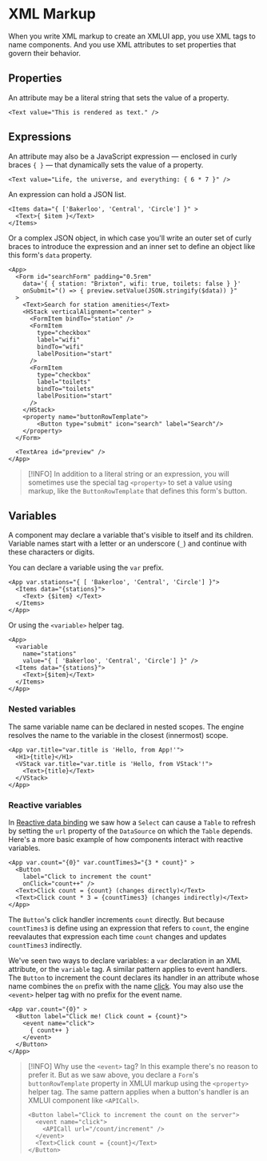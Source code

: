# XML Markup

When you write XML markup to create an XMLUI app, you use XML tags to name components. And you use XML attributes to set properties that govern their behavior.

## Properties

An attribute may be a literal string that sets the value of a property.

```xmlui-pg name="A literal property" copy display
<Text value="This is rendered as text." />
```

## Expressions

An attribute may also be a JavaScript expression — enclosed in curly braces `{ }` — that dynamically sets the value of a property.

```xmlui-pg copy name="A dynamic property" display
<Text value="Life, the universe, and everything: { 6 * 7 }" />
```

An expression can hold a JSON list.

```xmlui-pg copy name="A JSON list" display /['Bakerloo', 'Central', 'Circle']/
<Items data="{ ['Bakerloo', 'Central', 'Circle'] }" >
  <Text>{ $item }</Text>
</Items>
```

Or a complex JSON object, in which case you'll write an outer set of curly braces to introduce the expression and an inner set to define an object like this form's `data` property.

```xmlui-pg copy name="A complex JSON object" display /{ station: "Brixton", wifi: true, toilets: false }/
<App>
  <Form id="searchForm" padding="0.5rem"
    data='{ { station: "Brixton", wifi: true, toilets: false } }'
    onSubmit="() => { preview.setValue(JSON.stringify($data)) }"
  >
    <Text>Search for station amenities</Text>
    <HStack verticalAlignment="center" >
      <FormItem bindTo="station" />
      <FormItem 
        type="checkbox" 
        label="wifi" 
        bindTo="wifi" 
        labelPosition="start" 
      />
      <FormItem 
        type="checkbox" 
        label="toilets" 
        bindTo="toilets" 
        labelPosition="start" 
      />
    </HStack>
    <property name="buttonRowTemplate">
        <Button type="submit" icon="search" label="Search"/>
    </property>
  </Form>

  <TextArea id="preview" />
</App>
```

> [!INFO]
> In addition to a literal string or an expression, you will sometimes use the special tag `<property>` to set a value using markup, like the `ButtonRowTemplate` that defines this form's button.

## Variables

A component may declare a variable that's visible to itself and its children. Variable names start with a letter or an underscore (`_`) and continue with these characters or digits.

You can declare a variable using the `var` prefix.

```xmlui-pg copy name="Declaring a variable with var" display
<App var.stations="{ [ 'Bakerloo', 'Central', 'Circle'] }">
  <Items data="{stations}">
    <Text> {$item} </Text>
  </Items>
</App>
```

Or using the `<variable>` helper tag.

```xmlui-pg copy name="Declaring a variable with <variable>" display
<App>
  <variable
    name="stations"
    value="{ [ 'Bakerloo', 'Central', 'Circle'] }" />
  <Items data="{stations}">
    <Text>{$item}</Text>
  </Items>
</App>
```

### Nested variables

The same variable name can be declared in nested scopes. The engine resolves the name to the variable in the closest (innermost) scope.

```xmlui-pg copy name="Defining and using nested variables" display
<App var.title="var.title is 'Hello, from App!'">
  <H1>{title}</H1>
  <VStack var.title="var.title is 'Hello, from VStack'!">
    <Text>{title}</Text>
  </VStack>
</App>
```

### Reactive variables

In [Reactive data binding](/reactive-intro) we saw how a `Select` can cause a `Table` to refresh by setting the `url` property of the `DataSource` on which the `Table` depends. Here's a more basic example of how components interact with reactive variables.

```xmlui-pg copy name="Defining and using reactive variables" display
<App var.count="{0}" var.countTimes3="{3 * count}" >
  <Button
    label="Click to increment the count"
    onClick="count++" />
  <Text>Click count = {count} (changes directly)</Text>
  <Text>Click count * 3 = {countTimes3} (changes indirectly)</Text>
</App>
```

The `Button`'s click handler increments `count` directly. But because `countTimes3` is define using an expression that refers to `count`, the engine reevalautes that expression each time `count` changes and updates `countTimes3` indirectly.

We've seen two ways to declare variables: a `var` declaration in an XML attribute, or the `variable` tag. A similar pattern applies to event handlers. The `Button` to increment the count declares its handler in an attribute whose name combines the `on` prefix with the name [click](/components/Button#click). You may also use the `<event>` helper tag with no prefix for the event name.

```xmlui-pg copy name="Declare an event handler using the <event> tag" display
<App var.count="{0}" >
  <Button label="Click me! Click count = {count}">
    <event name="click">
      { count++ }
    </event>
  </Button>
</App>
```

> [!INFO]
> Why use the `<event>` tag? In this example there's no reason to prefer it. But as we saw above, you declare a `Form`'s `buttonRowTemplate` property in XMLUI markup using the `<property>` helper tag. The same pattern applies when a button's handler is an XMLUI component like `<APICall>`.
> ```xmlui copy
> <Button label="Click to increment the count on the server">
>   <event name="click">
>     <APICall url="/count/increment" />
>   </event>
>   <Text>Click count = {count}</Text>
> </Button>
> ```
